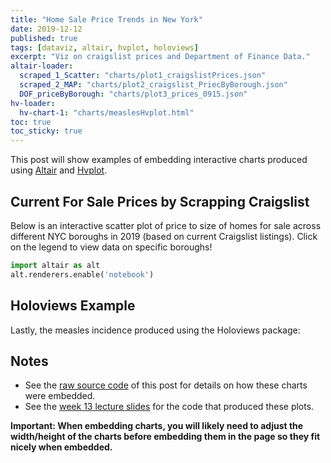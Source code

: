 ```yaml
---
title: "Home Sale Price Trends in New York"
date: 2019-12-12
published: true
tags: [dataviz, altair, hvplot, holoviews]
excerpt: "Viz on craigslist prices and Department of Finance Data."
altair-loader:
  scraped_1_Scatter: "charts/plot1_craigslistPrices.json"
  scraped_2_MAP: "charts/plot2_craigslist_PriecByBorough.json"
  DOF_priceByBorough: "charts/plot3_prices_0915.json"
hv-loader:
  hv-chart-1: "charts/measlesHvplot.html"
toc: true
toc_sticky: true
---
```


This post will show examples of embedding interactive charts produced using [Altair](https://altair-viz.github.io) and [Hvplot](https://hvplot.pyviz.org/).

## Current For Sale Prices by Scrapping Craigslist

Below is an interactive scatter plot of price to size of homes for sale across different NYC boroughs in 2019 (based on current Craigslist listings). Click on the legend to view data on specific boroughs! 


<div id="scraped_1_Scatter"></div>

<div class="container">
	<div class="row">
		<div class="col-md-5"></div>
		<div class="col-md-4">
			<div id="scraped_1_Scatter"></div>
		<div class="col-md-3"></div>
	</div>
</div>



```python
import altair as alt
alt.renderers.enable('notebook')
```

## Holoviews Example

Lastly, the measles incidence produced using the Holoviews package:

<div id="hv-chart-1"></div>

## Notes

- See the [raw source code](https://raw.githubusercontent.com/nickhand/static-site-template/master/_posts/2019-04-13-measles-charts.md) of this post for details on how these charts were embedded.
- See the [week 13 lecture slides](https://github.com/MUSA-620-Fall-2019/week-13/blob/master/lecture-13.ipynb) for the code that produced these plots.

**Important: When embedding charts, you will likely need to adjust the width/height of the charts before embedding them in the page so they fit nicely when embedded.**
